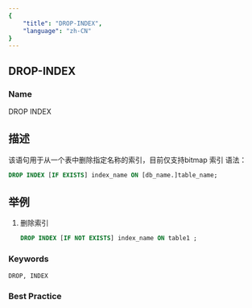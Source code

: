 ```yaml
---
{
    "title": "DROP-INDEX",
    "language": "zh-CN"
}
---
```


## DROP-INDEX

### Name

DROP INDEX

## 描述

该语句用于从一个表中删除指定名称的索引，目前仅支持bitmap 索引
语法：

```sql
DROP INDEX [IF EXISTS] index_name ON [db_name.]table_name;
```

## 举例

1. 删除索引

   ```sql
   DROP INDEX [IF NOT EXISTS] index_name ON table1 ;
   ```

### Keywords

    DROP, INDEX

### Best Practice


